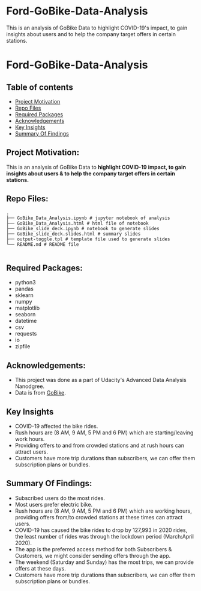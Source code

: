 # Ford-GoBike-Data-Analysis
This is an analysis of GoBike Data to highlight COVID-19's impact, to gain insights about users and to help the company target offers in certain stations.
# Ford-GoBike-Data-Analysis


## Table of contents
* [Project Motivation](#project-motivation)
* [Repo Files](#repo-files)
* [Required Packages](#required-packages)
* [Acknowledgements](#acknowledgements)
* [Key Insights](#key-insights)
* [Summary Of Findings](#summary-of-findings)


## Project Motivation:
This ia an analysis of GoBike Data to **highlight COVID-19 impact, to gain insights about users & to help the company target offers in certain stations.**

## Repo Files:

```
.
├── GoBike_Data_Analysis.ipynb # jupyter notebook of analysis
├── GoBike_Data_Analysis.html # html file of notebook
├── GoBike_slide_deck.ipynb # notebook to generate slides
├── GoBike_slide_deck.slides.html # summary slides
├── output-toggle.tpl # template file used to generate slides
└── README.md # README file


```

## Required Packages:

- python3
- pandas
- sklearn
- numpy
- matplotlib
- seaborn
- datetime
- csv
- requests
- io
- zipfile

## Acknowledgements:

- This project was done as a part of Udacity's Advanced Data Analysis Nanodgree.
- Data is from [GoBike](https://www.lyft.com/bikes/bay-wheels/system-data).

## Key Insights

- COVID-19 affected the bike rides.
- Rush hours are (8 AM, 9 AM, 5 PM and 6 PM) which are starting/leaving work hours.
- Providing offers to and from crowded stations and at rush hours can attract users.
- Customers have more trip durations than subscribers, we can offer them subscription plans or bundles.

## Summary Of Findings:

- Subscribed users do the most rides.
- Most users prefer electric bike.
- Rush hours are (8 AM, 9 AM, 5 PM and 6 PM) which are working hours, providing offers from/to crowded stations at these times can attract users.
- COVID-19 has caused the bike rides to drop by 127,993 in 2020 rides, the least number of rides was through the lockdown period (March:April 2020).
- The app is the preferred access method for both Subscribers & Customers, we might consider sending offers through the app.
- The weekend (Saturday and Sunday) has the most trips, we can provide offers at these days.
- Customers have more trip durations than subscribers, we can offer them subscription plans or bundles.
